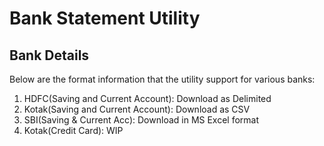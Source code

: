 # Bank Statement Utility

## Bank Details
Below are the format information that the utility support for various banks:
1. HDFC(Saving and Current Account): Download as Delimited
2. Kotak(Saving and Current Account): Download as CSV
3. SBI(Saving & Current Acc): Download in MS Excel format
4. Kotak(Credit Card): WIP